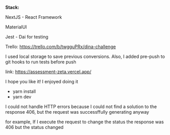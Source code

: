 
**Stack:**

NextJS -  React Framework

MaterialUI 

Jest - Dai  for testing

Trello: https://trello.com/b/twgguPRx/dina-challenge 

I used local storage to save previous conversions. Also, I added pre-push to git hooks to run tests before push

link: https://assessment-zeta.vercel.app/ 

I hope you like it! I enjoyed doing it


- yarn install
- yarn dev


I could not handle HTTP errors because I could not find a solution to the response 406, but the request was successffully generating anyway

for example, If I execute the request to change the status the response was 406 but the status changed